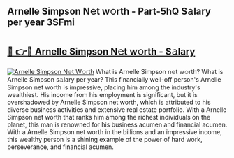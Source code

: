 ## Arnelle Simpson N𝚎t w𝚘rth - Part-5hQ S𝚊lary per year 3SFmi

# <h2><a href="http://gc51uyt.nevu.top/?p=Arnelle+Simpson">🔗 👉🔴 Arnelle Simpson N𝚎t w𝚘rth - S𝚊lary</a></h2>

[![Arnelle Simpson N𝚎t W𝚘rth](https://i.imgur.com/Oavwk0R.jpeg)](http://gc51uyt.nevu.top/?p=Arnelle+Simpson)
What is Arnelle Simpson n𝚎t w𝚘rth? What is Arnelle Simpson s𝚊lary per year?
This financially well-off person's Arnelle Simpson net worth is impressive, placing him among the industry's wealthiest. His income from his employment is significant, but it is overshadowed by Arnelle Simpson net worth, which is attributed to his diverse business activities and extensive real estate portfolio. With a Arnelle Simpson net worth that ranks him among the richest individuals on the planet, this man is renowned for his business acumen and financial acumen. With a Arnelle Simpson net worth in the billions and an impressive income, this wealthy person is a shining example of the power of hard work, perseverance, and financial acumen.
